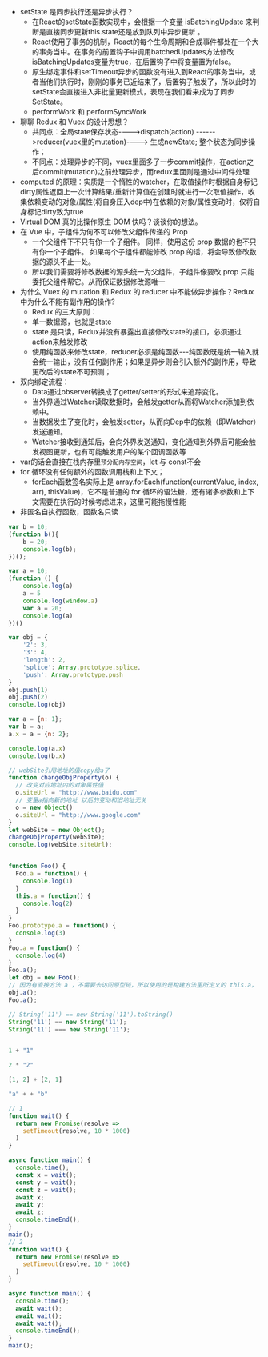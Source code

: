 + setState 是同步执行还是异步执行？
  + 在React的setState函数实现中，会根据一个变量 isBatchingUpdate 来判断是直接同步更新this.state还是放到队列中异步更新 。
  + React使用了事务的机制，React的每个生命周期和合成事件都处在一个大的事务当中。在事务的前置钩子中调用batchedUpdates方法修改isBatchingUpdates变量为true，在后置钩子中将变量置为false。
  + 原生绑定事件和setTimeout异步的函数没有进入到React的事务当中，或者当他们执行时，刚刚的事务已近结束了，后置钩子触发了，所以此时的setState会直接进入非批量更新模式，表现在我们看来成为了同步SetState。
  + performWork 和 performSyncWork
+ 聊聊 Redux 和 Vuex 的设计思想？
  + 共同点：全局state保存状态---->dispatch(action) ------>reducer(vuex里的mutation)----> 生成newState; 整个状态为同步操作；
  + 不同点：处理异步的不同，vuex里面多了一步commit操作，在action之后commit(mutation)之前处理异步，而redux里面则是通过中间件处理
+ computed 的原理：实质是一个惰性的watcher，在取值操作时根据自身标记 dirty属性返回上一次计算结果/重新计算值在创建时就进行一次取值操作，收集依赖变动的对象/属性(将自身压入dep中)在依赖的对象/属性变动时，仅将自身标记dirty致为true
+ Virtual DOM 真的比操作原生 DOM 快吗？谈谈你的想法。
+ 在 Vue 中，子组件为何不可以修改父组件传递的 Prop
  + 一个父组件下不只有你一个子组件。 同样，使用这份 prop 数据的也不只有你一个子组件。 如果每个子组件都能修改 prop 的话，将会导致修改数据的源头不止一处。
  + 所以我们需要将修改数据的源头统一为父组件，子组件像要改 prop 只能委托父组件帮它。从而保证数据修改源唯一
+ 为什么 Vuex 的 mutation 和 Redux 的 reducer 中不能做异步操作？Redux中为什么不能有副作用的操作?
  + Redux 的三大原则：
  + 单一数据源，也就是state
  + state 是只读，Redux并没有暴露出直接修改state的接口，必须通过action来触发修改
  + 使用纯函数来修改state，reducer必须是纯函数---纯函数既是统一输入就会统一输出，没有任何副作用；如果是异步则会引入额外的副作用，导致更改后的state不可预测；
+ 双向绑定流程：
  + Data通过observer转换成了getter/setter的形式来追踪变化。
  + 当外界通过Watcher读取数据时，会触发getter从而将Watcher添加到依赖中。
  + 当数据发生了变化时，会触发setter，从而向Dep中的依赖（即Watcher）发送通知。
  + Watcher接收到通知后，会向外界发送通知，变化通知到外界后可能会触发视图更新，也有可能触发用户的某个回调函数等
+ var的话会直接在栈内存里`预分配内存空间`，let 与 const不会
+ for 循环没有任何额外的函数调用栈和上下文；
  + forEach函数签名实际上是 array.forEach(function(currentValue, index, arr), thisValue)，它不是普通的 for 循环的语法糖，还有诸多参数和上下文需要在执行的时候考虑进来，这里可能拖慢性能
+ 非匿名自执行函数，函数名只读

```javascript
var b = 10;
(function b(){
    b = 20;
    console.log(b);
})();

var a = 10;
(function () {
    console.log(a)
    a = 5
    console.log(window.a)
    var a = 20;
    console.log(a)
})()

var obj = {
    '2': 3,
    '3': 4,
    'length': 2,
    'splice': Array.prototype.splice,
    'push': Array.prototype.push
}
obj.push(1)
obj.push(2)
console.log(obj)

var a = {n: 1};
var b = a;
a.x = a = {n: 2};

console.log(a.x)
console.log(b.x)

// webSite引用地址的值copy给a了
function changeObjProperty(o) {
  // 改变对应地址内的对象属性值
  o.siteUrl = "http://www.baidu.com"
  // 变量a指向新的地址 以后的变动和旧地址无关
  o = new Object()
  o.siteUrl = "http://www.google.com"
}
let webSite = new Object();
changeObjProperty(webSite);
console.log(webSite.siteUrl);


function Foo() {
  Foo.a = function() {
    console.log(1)
  }
  this.a = function() {
    console.log(2)
  }
}
Foo.prototype.a = function() {
  console.log(3)
}
Foo.a = function() {
  console.log(4)
}
Foo.a();
let obj = new Foo();
// 因为有直接方法 a ，不需要去访问原型链，所以使用的是构建方法里所定义的 this.a，
obj.a();
Foo.a();

// String('11') == new String('11').toString()
String('11') == new String('11');
String('11') === new String('11');


1 + "1"

2 * "2"

[1, 2] + [2, 1]

"a" + + "b"

// 1
function wait() {
  return new Promise(resolve =>
    setTimeout(resolve, 10 * 1000)
  )
}

async function main() {
  console.time();
  const x = wait();
  const y = wait();
  const z = wait();
  await x;
  await y;
  await z;
  console.timeEnd();
}
main();
// 2
function wait() {
  return new Promise(resolve =>
    setTimeout(resolve, 10 * 1000)
  )
}

async function main() {
  console.time();
  await wait();
  await wait();
  await wait();
  console.timeEnd();
}
main();
```

